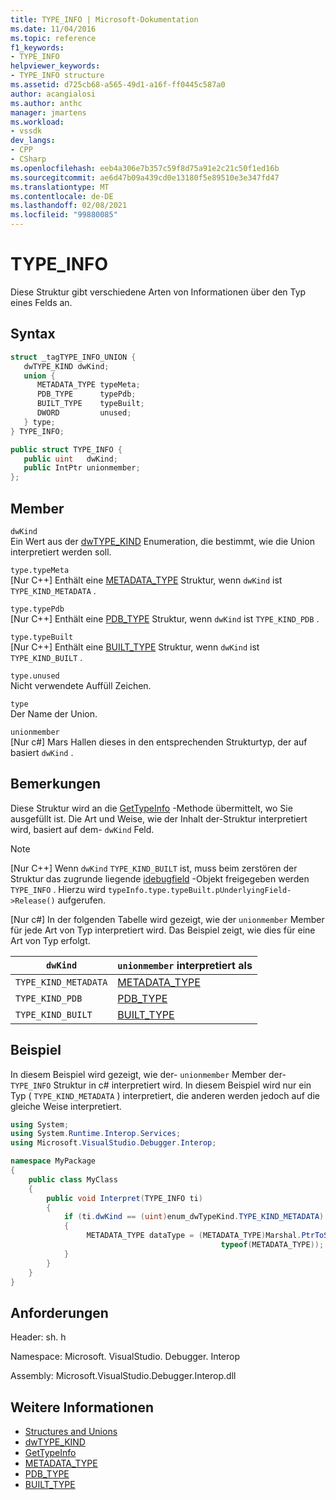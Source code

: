 ```yaml
---
title: TYPE_INFO | Microsoft-Dokumentation
ms.date: 11/04/2016
ms.topic: reference
f1_keywords:
- TYPE_INFO
helpviewer_keywords:
- TYPE_INFO structure
ms.assetid: d725cb68-a565-49d1-a16f-ff0445c587a0
author: acangialosi
ms.author: anthc
manager: jmartens
ms.workload:
- vssdk
dev_langs:
- CPP
- CSharp
ms.openlocfilehash: eeb4a306e7b357c59f8d75a91e2c21c50f1ed16b
ms.sourcegitcommit: ae6d47b09a439cd0e13180f5e89510e3e347fd47
ms.translationtype: MT
ms.contentlocale: de-DE
ms.lasthandoff: 02/08/2021
ms.locfileid: "99880085"
---
```

# <a name="type_info"></a>TYPE_INFO
Diese Struktur gibt verschiedene Arten von Informationen über den Typ eines Felds an.

## <a name="syntax"></a>Syntax

```cpp
struct _tagTYPE_INFO_UNION {
   dwTYPE_KIND dwKind;
   union {
      METADATA_TYPE typeMeta;
      PDB_TYPE      typePdb;
      BUILT_TYPE    typeBuilt;
      DWORD         unused;
   } type;
} TYPE_INFO;
```

```csharp
public struct TYPE_INFO {
   public uint   dwKind;
   public IntPtr unionmember;
};
```

## <a name="members"></a>Member
 `dwKind`\
 Ein Wert aus der [dwTYPE_KIND](../../../extensibility/debugger/reference/dwtype-kind.md) Enumeration, die bestimmt, wie die Union interpretiert werden soll.

 `type.typeMeta`\
 [Nur C++] Enthält eine [METADATA_TYPE](../../../extensibility/debugger/reference/metadata-type.md) Struktur, wenn `dwKind` ist `TYPE_KIND_METADATA` .

 `type.typePdb`\
 [Nur C++] Enthält eine [PDB_TYPE](../../../extensibility/debugger/reference/pdb-type.md) Struktur, wenn `dwKind` ist `TYPE_KIND_PDB` .

 `type.typeBuilt`\
 [Nur C++] Enthält eine [BUILT_TYPE](../../../extensibility/debugger/reference/built-type.md) Struktur, wenn `dwKind` ist `TYPE_KIND_BUILT` .

 `type.unused`\
 Nicht verwendete Auffüll Zeichen.

 `type`\
 Der Name der Union.

 `unionmember`\
 [Nur c#] Mars Hallen dieses in den entsprechenden Strukturtyp, der auf basiert `dwKind` .

## <a name="remarks"></a>Bemerkungen
 Diese Struktur wird an die [GetTypeInfo](../../../extensibility/debugger/reference/idebugfield-gettypeinfo.md) -Methode übermittelt, wo Sie ausgefüllt ist. Die Art und Weise, wie der Inhalt der-Struktur interpretiert wird, basiert auf dem- `dwKind` Feld.

> [!NOTE]
> [Nur C++] Wenn `dwKind` `TYPE_KIND_BUILT` ist, muss beim zerstören der Struktur das zugrunde liegende [idebugfield](../../../extensibility/debugger/reference/idebugfield.md) -Objekt freigegeben werden `TYPE_INFO` . Hierzu wird `typeInfo.type.typeBuilt.pUnderlyingField->Release()` aufgerufen.

 [Nur c#] In der folgenden Tabelle wird gezeigt, wie der `unionmember` Member für jede Art von Typ interpretiert wird. Das Beispiel zeigt, wie dies für eine Art von Typ erfolgt.

|`dwKind`|`unionmember` interpretiert als|
|--------------|----------------------------------|
|`TYPE_KIND_METADATA`|[METADATA_TYPE](../../../extensibility/debugger/reference/metadata-type.md)|
|`TYPE_KIND_PDB`|[PDB_TYPE](../../../extensibility/debugger/reference/pdb-type.md)|
|`TYPE_KIND_BUILT`|[BUILT_TYPE](../../../extensibility/debugger/reference/built-type.md)|

## <a name="example"></a>Beispiel
 In diesem Beispiel wird gezeigt, wie der- `unionmember` Member der- `TYPE_INFO` Struktur in c# interpretiert wird. In diesem Beispiel wird nur ein Typ ( `TYPE_KIND_METADATA` ) interpretiert, die anderen werden jedoch auf die gleiche Weise interpretiert.

```csharp
using System;
using System.Runtime.Interop.Services;
using Microsoft.VisualStudio.Debugger.Interop;

namespace MyPackage
{
    public class MyClass
    {
        public void Interpret(TYPE_INFO ti)
        {
            if (ti.dwKind == (uint)enum_dwTypeKind.TYPE_KIND_METADATA)
            {
                 METADATA_TYPE dataType = (METADATA_TYPE)Marshal.PtrToStructure(ti.unionmember,
                                               typeof(METADATA_TYPE));
            }
        }
    }
}
```

## <a name="requirements"></a>Anforderungen
 Header: sh. h

 Namespace: Microsoft. VisualStudio. Debugger. Interop

 Assembly: Microsoft.VisualStudio.Debugger.Interop.dll

## <a name="see-also"></a>Weitere Informationen
- [Structures and Unions](../../../extensibility/debugger/reference/structures-and-unions.md)
- [dwTYPE_KIND](../../../extensibility/debugger/reference/dwtype-kind.md)
- [GetTypeInfo](../../../extensibility/debugger/reference/idebugfield-gettypeinfo.md)
- [METADATA_TYPE](../../../extensibility/debugger/reference/metadata-type.md)
- [PDB_TYPE](../../../extensibility/debugger/reference/pdb-type.md)
- [BUILT_TYPE](../../../extensibility/debugger/reference/built-type.md)
